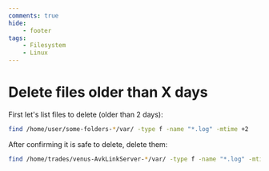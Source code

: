 ```yaml
---
comments: true
hide:
    - footer
tags:
    - Filesystem
    - Linux
---
```

# Delete files older than X days

First let's list files to delete (older than 2 days):

```bash
find /home/user/some-folders-*/var/ -type f -name "*.log" -mtime +2
```

After confirming it is safe to delete, delete them:

```bash
find /home/trades/venus-AvkLinkServer-*/var/ -type f -name "*.log" -mtime +2 -exec rm {} \;
```

